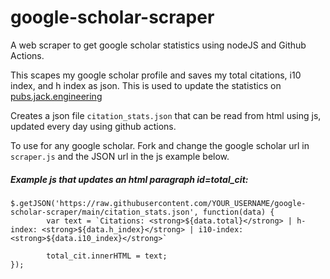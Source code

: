 # google-scholar-scraper
A web scraper to get google scholar statistics using nodeJS and Github Actions. 

This scapes my google scholar profile and saves my total citations, i10 index, and h index as json. This is used to update the statistics on [pubs.jack.engineering](https://pubs.jack.engineering)

Creates a json file ```citation_stats.json``` that can be read from html using js, updated every day using github actions.  

To use for any google scholar. Fork and change the google scholar url in ```scraper.js``` and the JSON url in the js example below.


##### Example js that updates an html paragraph id=total_cit:  
```  
$.getJSON('https://raw.githubusercontent.com/YOUR_USERNAME/google-scholar-scraper/main/citation_stats.json', function(data) {
        var text = `Citations: <strong>${data.total}</strong> | h-index: <strong>${data.h_index}</strong> | i10-index: <strong>${data.i10_index}</strong>`

        total_cit.innerHTML = text; 
});

